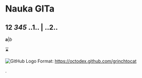 # Nauka GITa
**12** *345*
..1.. | ..2..
---------------
**a**|*b*

:hourglass:


![GitHub Logo](/images/logo.png)
Format: https://octodex.github.com/grinchtocat


.
